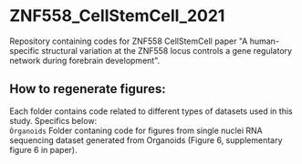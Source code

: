 # ZNF558_CellStemCell_2021
Repository containing codes for ZNF558 CellStemCell paper "A human-specific structural variation at the ZNF558 locus controls a gene regulatory network during forebrain development".

## How to regenerate figures:
Each folder contains code related to different types of datasets used in this study. Specifics below:<br/>
`Òrganoids` Folder contaning code for figures from single nuclei RNA sequencing dataset generated from Organoids (Figure 6, supplementary figure 6 in paper).



